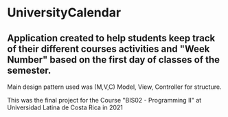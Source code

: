 # UniversityCalendar
## Application created to help students keep track of their different courses activities and "Week Number" based on the first day of classes of the semester. 

Main design pattern used was (M,V,C) Model, View, Controller for structure.

This was the final project for the Course "BIS02 - Programming II" at Universidad Latina de Costa Rica in 2021

